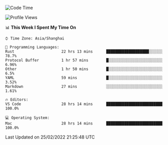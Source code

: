 <!--START_SECTION:waka-->
![Code Time](http://img.shields.io/badge/Code%20Time-1%2C035%20hrs%202%20mins-blue)

![Profile Views](http://img.shields.io/badge/Profile%20Views-10-blue)

📊 **This Week I Spent My Time On** 

```text
⌚︎ Time Zone: Asia/Shanghai

💬 Programming Languages: 
Rust                     22 hrs 13 mins      ███████████████████░░░░░░   78.7% 
Protocol Buffer          1 hr 57 mins        █░░░░░░░░░░░░░░░░░░░░░░░░   6.96% 
Other                    1 hr 50 mins        █░░░░░░░░░░░░░░░░░░░░░░░░   6.5% 
YAML                     59 mins             █░░░░░░░░░░░░░░░░░░░░░░░░   3.52% 
Markdown                 27 mins             ░░░░░░░░░░░░░░░░░░░░░░░░░   1.61%

🔥 Editors: 
VS Code                  28 hrs 14 mins      █████████████████████████   100.0%

💻 Operating System: 
Mac                      28 hrs 14 mins      █████████████████████████   100.0%

```


 Last Updated on 25/02/2022 21:25:48 UTC
<!--END_SECTION:waka-->
